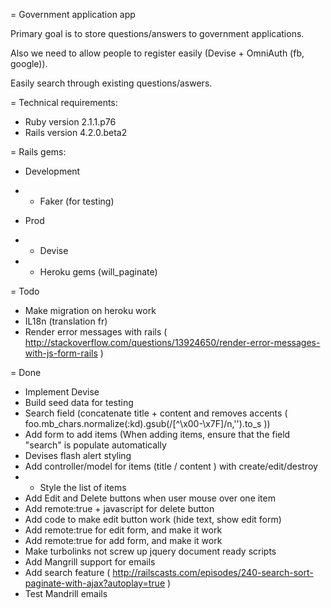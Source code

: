 = Government application app

Primary goal is to store questions/answers to government applications. 

Also we need to allow people to register easily (Devise + OmniAuth (fb, google)).

Easily search through existing questions/aswers.

= Technical requirements:

* Ruby version 2.1.1.p76
* Rails version 4.2.0.beta2

= Rails gems:

* Development
* * Faker (for testing)

* Prod
* * Devise
* * Heroku gems (will_paginate)

= Todo

* Make migration on heroku work
* IL18n (translation fr)
* Render error messages with rails ( http://stackoverflow.com/questions/13924650/render-error-messages-with-js-form-rails )

= Done

* Implement Devise
* Build seed data for testing
* Search field (concatenate title + content and removes accents ( foo.mb_chars.normalize(:kd).gsub(/[^\x00-\x7F]/n,'').to_s )) 
* Add form to add items (When adding items, ensure that the field "search"  is populate automatically 
* Devises flash alert styling
* Add controller/model for items (title / content ) with create/edit/destroy
* * Style the list of items
* Add Edit and Delete buttons when user mouse over one item
* Add remote:true + javascript for delete button
* Add code to make edit button work (hide text, show edit form)
* Add remote:true for edit form, and make it work
* Add remote:true for add form, and make it work
* Make turbolinks not screw up jquery document ready scripts
* Add Mangrill support for emails
* Add search feature ( http://railscasts.com/episodes/240-search-sort-paginate-with-ajax?autoplay=true )
* Test Mandrill emails